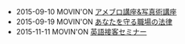 * 2015-09-10 MOVIN'ON [アメブロ講座&写真術講座](http://ameblo.jp/movinon-hiroshima/entry-12066698559.html)
* 2015-09-19 MOVIN'ON [あなたを守る職場の法律](https://www.facebook.com/movinon.hiroshima/posts/998559970164781)
* 2015-11-11 MOVIN'ON [英語接客セミナー](https://www.facebook.com/events/732070760232987/)

